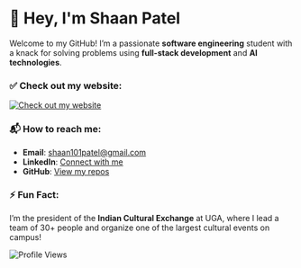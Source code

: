 # 👋 Hey, I'm Shaan Patel

Welcome to my GitHub! I’m a passionate **software engineering** student with a knack for solving problems using **full-stack development** and **AI technologies**.

### ✅ Check out my website:
[![Check out my website](https://img.shields.io/badge/Website-Visit-blue?style=for-the-badge&logo=google-chrome)]([https://yourwebsite.com](https://shaan101patel.github.io/PersonalWebsite/#/))

### 📬 How to reach me:
- **Email**: shaan101patel@gmail.com
- **LinkedIn**: [Connect with me]([https://www.linkedin.com/in/your-linkedin](https://www.linkedin.com/in/shaanpatel25/))
- **GitHub**: [View my repos](https://github.com/shaan101patel)

### ⚡ Fun Fact:
I’m the president of the **Indian Cultural Exchange** at UGA, where I lead a team of 30+ people and organize one of the largest cultural events on campus!

![Profile Views](https://komarev.com/ghpvc/?username=shaan101patel&color=blue&style=flat)


